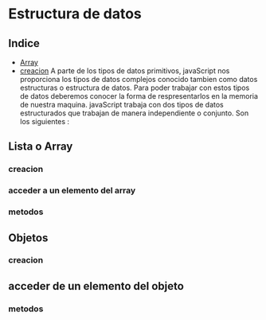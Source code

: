 # Estructura de datos
## Indice
- [Array](#Lista-o-array)
- [creacion](#creacion)
A parte de los tipos de datos primitivos, javaScript nos proporciona los tipos de datos complejos conocido tambien como datos estructuras o estructura de datos.
Para poder trabajar con estos tipos de datos deberemos conocer la forma de respresentarlos en la memoria de nuestra maquina.
javaScript trabaja con dos tipos de datos estructurados que trabajan de manera independiente o conjunto.
Son los siguientes :
## Lista o Array
### creacion
### acceder a un elemento del array
### metodos

## Objetos
### creacion
## acceder de un elemento del objeto
### metodos
